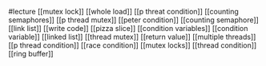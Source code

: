 #lecture
[[mutex lock]]
[[whole load]]
[[p threat condition]]
[[counting semaphores]]
[[p thread mutex]]
[[peter condition]]
[[counting semaphore]]
[[link list]]
[[write code]]
[[pizza slice]]
[[condition variables]]
[[condition variable]]
[[linked list]]
[[thread mutex]]
[[return value]]
[[multiple threads]]
[[p thread condition]]
[[race condition]]
[[mutex locks]]
[[thread condition]]
[[ring buffer]]
